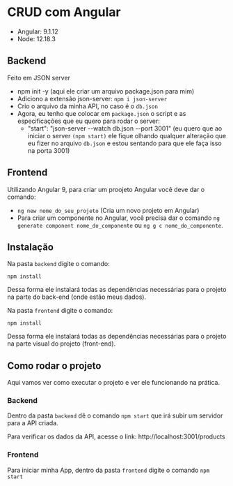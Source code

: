 # CRUD com Angular

- Angular: 9.1.12
- Node: 12.18.3

## Backend

Feito em JSON server

* npm init -y (aqui ele criar um arquivo package.json para mim)
* Adiciono a extensão json-server: `npm i json-server`
* Crio o arquivo da minha API, no caso é o `db.json`
* Agora, eu tenho que colocar em `package.json` o script e as especificações que eu quero para rodar o server:
    - "start": "json-server --watch db.json --port 3001" 
    (eu quero que ao iniciar o server `(npm start)` ele fique olhando qualquer alteração que eu fizer no arquivo `db.json` e estou sentando para que ele faça isso na porta 3001)

## Frontend

Utilizando Angular 9, para criar um proojeto Angular você deve dar o comando:

* `ng new nome_do_seu_projeto` (Cria um novo projeto em Angular)
* Para criar um componente no Angular, você precisa dar o comando `ng generate component nome_do_componente` ou `ng g c nome_do_componente`.

## Instalação

Na pasta `backend` digite o comando:

`npm install`

Dessa forma ele instalará todas as dependências necessárias para o projeto na parte do back-end (onde estão meus dados).

Na pasta `frontend` digite o comando:

`npm install`

Dessa forma ele instalará todas as dependências necessárias para o projeto na parte visual do projeto (front-end).

## Como rodar o projeto

Aqui vamos ver como executar o projeto e ver ele funcionando na prática.

### Backend

Dentro da pasta `backend` dê o comando `npm start` que irá subir um servidor para a API criada.

Para verificar os dados da API, acesse o link: http://localhost:3001/products

### Frontend

Para iniciar minha App, dentro da pasta `frontend` digite o comando `npm start`




